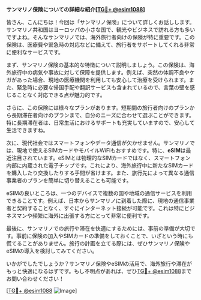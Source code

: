 **サンマリノ保険についての詳細な紹介[[TG💪+ @esim1088](https://t.me/s/esim1088)]**

皆さん、こんにちは！今回は「サンマリノ保険」について詳しくお話しします。サンマリノ共和国はヨーロッパの小さな国で、観光やビジネスで訪れる方も多いですよね。そんなサンマリノでは、海外旅行者向けの保険が特に重要です。この保険は、医療費や緊急時の対応などに備えて、旅行者をサポートしてくれる非常に便利なサービスです。

まず、サンマリノ保険の基本的な特徴について説明しましょう。この保険は、海外旅行中の病気や事故に対して保障を提供します。例えば、突然の体調不良やケガがあった場合、現地の医療機関を利用しても安心して治療を受けられます。また、緊急時に必要な帰国手配や翻訳サービスも含まれているので、言葉の壁を感じることなく対応できる点が魅力的です。

さらに、この保険には様々なプランがあります。短期間の旅行者向けのプランから長期滞在者向けのプランまで、自分のニーズに合わせて選ぶことができます。特に長期滞在者は、日常生活におけるサポートも充実していますので、安心して生活できますね。

次に、現代社会ではスマートフォンやデータ通信が欠かせません。サンマリノでは、現地で使えるSIMカードやモバイルWiFiもおすすめです。特に、**eSIM**は最近注目されています。eSIMとは物理的なSIMカードではなく、スマートフォン内部に内蔵された電子チップです。これにより、海外旅行中に新たなSIMカードを購入したり交換したりする手間が省けます。また、旅行先によって異なる通信事業者のプランを簡単に切り替えることも可能です。

eSIMの良いところは、一つのデバイスで複数の国や地域の通信サービスを利用できることです。例えば、日本からサンマリノに到着した際に、現地の通信事業者と契約することなく、すぐにインターネット接続が可能です。これは特にビジネスマンや頻繁に海外に出張する方にとって非常に便利です。

最後に、サンマリノでの旅行や滞在を快適にするためには、事前の準備が大切です。事前に保険の加入やSIMカードの準備をしておくことで、いざという時にも慌てることがありません。旅行の計画を立てる際には、ぜひサンマリノ保険やeSIMの導入を検討してみてください。

いかがでしたでしょうか？サンマリノ保険やeSIMの活用で、海外旅行や滞在がもっと快適になるはずです。もし不明点があれば、ぜひ[TG💪+ @esim1088](https://t.me/s/esim1088)までお問い合わせください！

[[TG💪+ @esim1088](https://t.me/s/esim1088) ![Image](https://i.postimg.cc/Y0z9fWf4/image.png)]